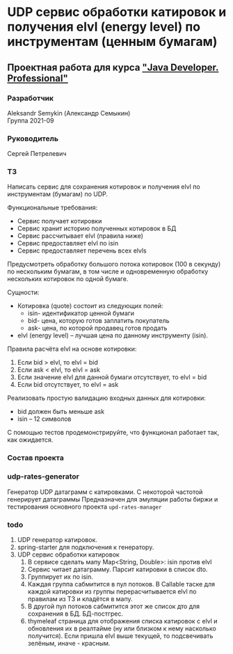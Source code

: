 



# UDP сервис обработки катировок и получения elvl (energy level) по инструментам (ценным бумагам)

## Проектная работа для курса ["Java Developer. Professional"](https://otus.ru/lessons/java-professional/?utm_source=github&utm_medium=free&utm_campaign=otus)

### Разработчик
Aleksandr Semykin (Александр Семыкин)<br>
Группа 2021-09

### Руководитель
Сергей Петрелевич<br>

### ТЗ

Написать сервис для сохранения котировок и получения elvl по
инструментам (бумагам) по UDP.

Функциональные требования:
* Сервис получает котировки
* Сервис хранит историю полученных котировок в БД
* Сервис рассчитывает elvl (правила ниже)
* Сервис предоставляет elvl по isin
* Сервис предоставляет перечень всех elvls

Предусмотреть обработку большого потока котировок (100 в секунду) по нескольким бумагам, в том числе и
одновременную обработку нескольких котировок по одной бумаге.

Сущности:
* Котировка (quote) состоит из следующих полей:
  * isin- идентификатор ценной бумаги
  * bid- цена, которую готов заплатить покупатель
  * ask- цена, по которой продавец готов продать
* elvl (energy level) – лучшая цена по данному инструменту (isin).

Правила расчёта elvl на основе котировки:
1. Если bid > elvl, то elvl = bid
2. Если ask < elvl, то elvl = ask
3. Если значение elvl для данной бумаги отсутствует, то elvl = bid
4. Если bid отсутствует, то elvl = ask
   
Реализовать простую валидацию входных данных для котировки:
* bid должен быть меньше ask 
* isin – 12 символов

С помощью тестов продемонстрируйте, что функционал работает так, как ожидается.

### Состав проекта

### udp-rates-generator
Генератор UDP датаграмм с катировками.
С некоторой частотой генерирует датаграммы
Предназначен для эмуляции работы биржи и тестирования основного проекта `upd-rates-manager`

### todo

1. UDP генератор катировок.
2. spring-starter для подключения к генератору.
3. UDP сервис обработки катировок 
   1. В сервисе сделать мапу Map<String, Double>: isin против elvl
   2. Сервис читает датаграмму. Парсит катировки в список dto. 
   3. Группирует их по isin. 
   4. Каждая группа сабмитится в пул потоков. В Callable<Double> таске для каждой катировки из группы перерасчитывается elvl по правилам из ТЗ и кладётся в мапу. 
   5. В другой пул потоков сабмитится этот же список дто для сохранения в БД. БД-постгрес.
   6. thymeleaf страница для отображения списка катировок с elvl и обновления их в реалтайме (ну или близком к нему насколько получится). Если пришла elvl выше текущей, то подсвечивать зелёным, иначе - красным.
